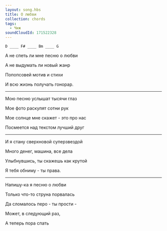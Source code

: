 ```yaml
---
layout: song.hbs
title: О любви
collection: chords
tags:
  - Чиж
soundCloudId: 171522328
---
```


`D ____ F# ____ Bm ____ G`

А не спеть ли мне песню о любви

А не выдумать ли новый жанр

Попопсовей мотив и стихи

И всю жизнь получать гонорар.

---

Мою песню услышат тысячи глаз

Мое фото раскупят сотни рук

Мое солнце мне скажет - это про нас

Посмеется над текстом лучший друг

---

И я стану сверхновой суперзвездой

Много денег, машина, все дела

Улыбнувшись, ты скажешь как крутой

Я тебя обниму - ты права.

---

Напишу-ка я песню о любви

Только что-то струна порвалась

Да сломалось перо - ты прости -

Может, в следующий раз,

А теперь пора спать
